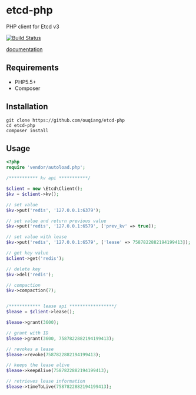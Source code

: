# etcd-php
PHP client for Etcd v3

[![Build Status](https://travis-ci.org/ouqiang/etcd-php.png)](https://travis-ci.org/ouqiang/etcd-php)

[documentation](https://github.com/ouqiang/etcd-php/wiki)

Requirements
------------
* PHP5.5+
* Composer


Installation
------------
```shell
git clone https://github.com/ouqiang/etcd-php
cd etcd-php
composer install
```

Usage
------------

```php
<?php
require 'vendor/autoload.php';

/*********** kv api ***********/

$client = new \Etcd\Client();
$kv = $client->kv();

// set value
$kv->put('redis', '127.0.0.1:6379');

// set value and return previous value
$kv->put('redis', '127.0.0.1:6579', ['prev_kv' => true]);

// set value with lease
$kv->put('redis', '127.0.0.1:6579', ['lease' => 7587822882194199413]);

// get key value
$client->get('redis');

// delete key
$kv->del('redis');

// compaction
$kv->compaction(7);


/************ lease api *****************/
$lease = $client->lease();

$lease->grant(3600);

// grant with ID
$lease->grant(3600, 7587822882194199413);

// revokes a lease
$lease->revoke(7587822882194199413);

// keeps the lease alive
$lease->keepAlive(7587822882194199413);

// retrieves lease information
$lease->timeToLive(7587822882194199413);

```
